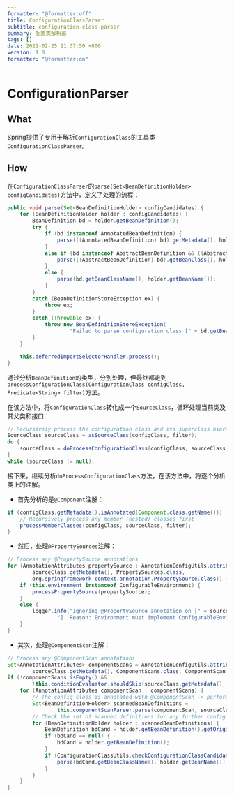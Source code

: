 ```yaml
---
formatter: "@formatter:off"
title: ConfigurationClassParser
subtitle: configuration-class-parser 
summary: 配置类解析器
tags: [] 
date: 2021-02-25 21:37:50 +800 
version: 1.0
formatter: "@formatter:on"
---
```


# ConfigurationParser 

## What

Spring提供了专用于解析`ConfigurationClass`的工具类`ConfigurationClassParser`。

## How

在`ConfigurationClassParser`的`parse(Set<BeanDefinitionHolder> configCandidates)`方法中，定义了处理的流程：

```java
public void parse(Set<BeanDefinitionHolder> configCandidates) {
    for (BeanDefinitionHolder holder : configCandidates) {
        BeanDefinition bd = holder.getBeanDefinition();
        try {
            if (bd instanceof AnnotatedBeanDefinition) {
                parse(((AnnotatedBeanDefinition) bd).getMetadata(), holder.getBeanName());
            }
            else if (bd instanceof AbstractBeanDefinition && ((AbstractBeanDefinition) bd).hasBeanClass()) {
                parse(((AbstractBeanDefinition) bd).getBeanClass(), holder.getBeanName());
            }
            else {
                parse(bd.getBeanClassName(), holder.getBeanName());
            }
        }
        catch (BeanDefinitionStoreException ex) {
            throw ex;
        }
        catch (Throwable ex) {
            throw new BeanDefinitionStoreException(
                    "Failed to parse configuration class [" + bd.getBeanClassName() + "]", ex);
        }
    }

    this.deferredImportSelectorHandler.process();
}
```

通过分析`BeanDefinition`的类型，分别处理，但最终都走到`processConfigurationClass(ConfigurationClass configClass, Predicate<String> filter)`方法。

在该方法中，将`ConfigurationClass`转化成一个`SourceClass`，循环处理当前类及其父类和接口：

```java
// Recursively process the configuration class and its superclass hierarchy.
SourceClass sourceClass = asSourceClass(configClass, filter);
do {
	sourceClass = doProcessConfigurationClass(configClass, sourceClass, filter);
}
while (sourceClass != null);
```

接下来，继续分析`doProcessConfigurationClass`方法，在该方法中，将逐个分析类上的注解。

* 首先分析的是`@Component`注解：

```java
if (configClass.getMetadata().isAnnotated(Component.class.getName())) {
	// Recursively process any member (nested) classes first
	processMemberClasses(configClass, sourceClass, filter);
}
```

* 然后，处理`@PropertySources`注解：

```java
// Process any @PropertySource annotations
for (AnnotationAttributes propertySource : AnnotationConfigUtils.attributesForRepeatable(
		sourceClass.getMetadata(), PropertySources.class,
		org.springframework.context.annotation.PropertySource.class)) {
	if (this.environment instanceof ConfigurableEnvironment) {
		processPropertySource(propertySource);
	}
	else {
		logger.info("Ignoring @PropertySource annotation on [" + sourceClass.getMetadata().getClassName() +
				"]. Reason: Environment must implement ConfigurableEnvironment");
	}
}
```

* 其次，处理`@ComponentScan`注解：

```java
// Process any @ComponentScan annotations
Set<AnnotationAttributes> componentScans = AnnotationConfigUtils.attributesForRepeatable(
		sourceClass.getMetadata(), ComponentScans.class, ComponentScan.class);
if (!componentScans.isEmpty() &&
		!this.conditionEvaluator.shouldSkip(sourceClass.getMetadata(), ConfigurationPhase.REGISTER_BEAN)) {
	for (AnnotationAttributes componentScan : componentScans) {
		// The config class is annotated with @ComponentScan -> perform the scan immediately
		Set<BeanDefinitionHolder> scannedBeanDefinitions =
				this.componentScanParser.parse(componentScan, sourceClass.getMetadata().getClassName());
		// Check the set of scanned definitions for any further config classes and parse recursively if needed
		for (BeanDefinitionHolder holder : scannedBeanDefinitions) {
			BeanDefinition bdCand = holder.getBeanDefinition().getOriginatingBeanDefinition();
			if (bdCand == null) {
				bdCand = holder.getBeanDefinition();
			}
			if (ConfigurationClassUtils.checkConfigurationClassCandidate(bdCand, this.metadataReaderFactory)) {
				parse(bdCand.getBeanClassName(), holder.getBeanName());
			}
		}
	}
}
```



